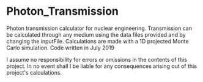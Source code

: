 # Photon_Transmission

Photon transmission calculator for nuclear engineering. Transmission can be calculated through any medium using the data files provided and by changing the inputFile. Calculations are made with a 1D projected Monte Carlo simulation. 
Code written in July 2019


I assume no responsibility for errors or omissions in the contents of this project.
In no event shall I be liable for any consequences arising out of this project's calculations. 
